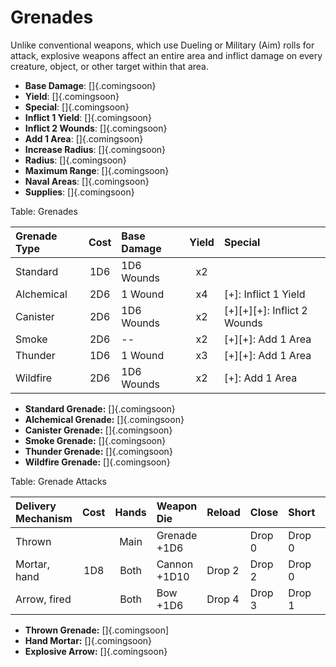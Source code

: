 # Grenades

Unlike conventional weapons, which use Dueling or Military (Aim) rolls
for attack, explosive weapons affect an entire area and inflict damage
on every creature, object, or other target within that area.

  - **Base Damage**: []{.comingsoon}
  - **Yield**: []{.comingsoon}
  - **Special**: []{.comingsoon}
  - **Inflict 1 Yield**: []{.comingsoon}
  - **Inflict 2 Wounds**: []{.comingsoon}
  - **Add 1 Area**: []{.comingsoon}
  - **Increase Radius**: []{.comingsoon}
  - **Radius**: []{.comingsoon}
  - **Maximum Range**: []{.comingsoon}
  - **Naval Areas**: []{.comingsoon}
  - **Supplies**: []{.comingsoon}

Table: Grenades

| Grenade Type | Cost | Base Damage | Yield | Special                      |
| :----------- | :--: | :---------- | :---: | :--------------------------- |
| Standard     | 1D6  | 1D6 Wounds  | x2    |                              |
| Alchemical   | 2D6  |   1 Wound   | x4    |       [+]: Inflict 1 Yield   |
| Canister     | 2D6  | 1D6 Wounds  | x2    | [+][+][+]: Inflict 2 Wounds  |
| Smoke        | 2D6  |     --      | x2    |    [+][+]: Add 1 Area        |
| Thunder      | 1D6  |   1 Wound   | x3    |    [+][+]: Add 1 Area        |
| Wildfire     | 2D6  | 1D6 Wounds  | x2    |       [+]: Add 1 Area        |


  - **Standard Grenade:** []{.comingsoon}
  - **Alchemical Grenade:** []{.comingsoon}
  - **Canister Grenade:** []{.comingsoon}
  - **Smoke Grenade:** []{.comingsoon}
  - **Thunder Grenade:** []{.comingsoon}
  - **Wildfire Grenade:** []{.comingsoon}

Table: Grenade Attacks

| Delivery Mechanism | Cost | Hands | Weapon Die    | Reload | Close  | Short  | Medium | Long   |
| :----------------- | :--: | :---: | :------------ | :----- | :----- | :----- | :----- | :----- |
| Thrown             |      | Main  | Grenade  +1D6 |        | Drop 0 | Drop 0 | Drop 2 |        |
| Mortar, hand       | 1D8  | Both  | Cannon  +1D10 | Drop 2 | Drop 2 | Drop 0 | Drop 0 | Drop 2 |
| Arrow, fired       |      | Both  | Bow      +1D6 | Drop 4 | Drop 3 | Drop 1 | Drop 3 | Drop 3 |

  - **Thrown Grenade:** []{.comingsoon]
  - **Hand Mortar:** []{.comingsoon}
  - **Explosive Arrow:** []{.comingsoon}
